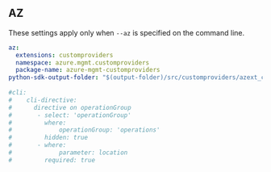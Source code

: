 ## AZ

These settings apply only when `--az` is specified on the command line.

``` yaml $(az)
az:
  extensions: customproviders
  namespace: azure.mgmt.customproviders
  package-name: azure-mgmt-customproviders
python-sdk-output-folder: "$(output-folder)/src/customproviders/azext_customproviders/vendored_sdks/customproviders"
  
#cli:
#    cli-directive:
#      directive on operationGroup
#       - select: 'operationGroup'
#         where:
#             operationGroup: 'operations'
#         hidden: true
#       - where:
#             parameter: location
#         required: true

```
